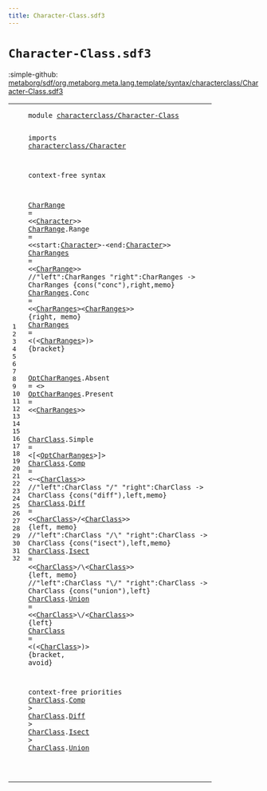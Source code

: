 ```yaml
---
title: Character-Class.sdf3
---
```


# `Character-Class.sdf3`

:simple-github: [metaborg/sdf/org.metaborg.meta.lang.template/syntax/characterclass/Character-Class.sdf3]

[metaborg/sdf/org.metaborg.meta.lang.template/syntax/characterclass/Character-Class.sdf3]: https://github.com/metaborg/sdf/blob/master/org.metaborg.meta.lang.template/syntax/characterclass/Character-Class.sdf3 "The source file on GitHub"

<div class="TemplateLang"><table class="highlighttable"><tbody><tr><td class="linenos"><div class="linenodiv"><pre><span></span>1
2
3
4
5
6
7
8
9
10
11
12
13
14
15
16
17
18
19
20
21
22
23
24
25
26
27
28
29
30
31
32
</pre></div></td>
<td class="code"><pre><code><span class="keyword">module</span> <a href="../../restrictions/Restrictions.sdf3#characterclass/Character-Class_65_95" id="characterclass/Character-Class_7_37" title="Referenced at ../../restrictions/Restrictions.sdf3 line 4">characterclass/Character-Class</a>

<span class="keyword">imports</span> <a href="../Character.sdf3#characterclass/Character_7_31" id="characterclass/Character_47_71" title="Defined at ../Character.sdf3 line 1">characterclass/Character</a>

<span class="keyword">context-free syntax</span>

<a href="#CharRange_189_198" id="CharRange_94_103" title="Referenced at  line 9">CharRange</a> = &lt;&lt;<a href="../Character.sdf3#Character_515_524" id="Character_108_117" title="Defined at ../Character.sdf3 line 22, 23, 24, 25, 26, 27, 30, 31, 32">Character</a>&gt;&gt;
<a href="#CharRange_189_198" id="CharRange_120_129" title="Referenced at  line 9">CharRange</a>.<span class="cons_Constructor"><span id="Range_130_135" title="Not referenced locally or via imports">Range</span></span> = &lt;&lt;<span id="start_140_145" title="Not referenced locally or via imports">start</span>:<a href="../Character.sdf3#Character_515_524" id="Character_146_155" title="Defined at ../Character.sdf3 line 22, 23, 24, 25, 26, 27, 30, 31, 32">Character</a>&gt;<span class="cons_String">-</span>&lt;<span id="end_158_161" title="Not referenced locally or via imports">end</span>:<a href="../Character.sdf3#Character_515_524" id="Character_162_171" title="Defined at ../Character.sdf3 line 22, 23, 24, 25, 26, 27, 30, 31, 32">Character</a>&gt;&gt;
<a href="#CharRanges_441_451" id="CharRanges_174_184" title="Referenced at  line 15">CharRanges</a> = &lt;&lt;<a href="#CharRange_94_103" id="CharRange_189_198" title="Defined at  line 7, 8">CharRange</a>&gt;&gt;
<span class="layout">//"left":CharRanges "right":CharRanges        -&gt; CharRanges   {cons("conc"),right,memo}</span>
<a href="#CharRanges_441_451" id="CharRanges_289_299" title="Referenced at  line 15">CharRanges</a>.<span class="cons_Constructor"><span id="Conc_300_304" title="Not referenced locally or via imports">Conc</span></span> = &lt;&lt;<a href="#CharRanges_174_184" id="CharRanges_309_319" title="Defined at  line 9, 11, 12">CharRanges</a>&gt;&lt;<a href="#CharRanges_174_184" id="CharRanges_321_331" title="Defined at  line 9, 11, 12">CharRanges</a>&gt;&gt; {<span class="keyword">right</span>, memo}
<a href="#CharRanges_441_451" id="CharRanges_348_358" title="Referenced at  line 15">CharRanges</a> = &lt;<span class="cons_String">(</span>&lt;<a href="#CharRanges_174_184" id="CharRanges_364_374" title="Defined at  line 9, 11, 12">CharRanges</a>&gt;<span class="cons_String">)</span>&gt; {<span class="keyword">bracket</span>}

<a href="#OptCharRanges_478_491" id="OptCharRanges_389_402" title="Referenced at  line 17">OptCharRanges</a>.<span class="cons_Constructor"><span id="Absent_403_409" title="Not referenced locally or via imports">Absent</span></span> = &lt;&gt;
<a href="#OptCharRanges_478_491" id="OptCharRanges_415_428" title="Referenced at  line 17">OptCharRanges</a>.<span class="cons_Constructor"><span id="Present_429_436" title="Not referenced locally or via imports">Present</span></span> = &lt;&lt;<a href="#CharRanges_174_184" id="CharRanges_441_451" title="Defined at  line 9, 11, 12">CharRanges</a>&gt;&gt;
 
<a href="../CC.sdf3#CharClass_135_144" id="CharClass_456_465" title="Referenced at ../CC.sdf3 line 7; line 29; ../../restrictions/Restrictions.sdf3 line 11">CharClass</a>.<span class="cons_Constructor"><span id="Simple_466_472" title="Not referenced locally or via imports">Simple</span></span> = &lt;<span class="cons_String">[</span>&lt;<a href="#OptCharRanges_389_402" id="OptCharRanges_478_491" title="Defined at  line 14, 15">OptCharRanges</a>&gt;<span class="cons_String">]</span>&gt;
<a href="../CC.sdf3#CharClass_135_144" id="CharClass_495_504" title="Referenced at ../CC.sdf3 line 7; line 29; ../../restrictions/Restrictions.sdf3 line 11">CharClass</a>.<span class="cons_Constructor"><a href="#Comp_1019_1023" id="Comp_505_509" title="Referenced at  line 28">Comp</a></span> = &lt;<span class="cons_String">~</span>&lt;<a href="#CharClass_456_465" id="CharClass_515_524" title="Defined at  line 17, 18, 20, 22, 24, 25">CharClass</a>&gt;&gt;
<span class="layout">//"left":CharClass "/" "right":CharClass   -&gt; CharClass  {cons("diff"),left,memo}</span>
<a href="../CC.sdf3#CharClass_135_144" id="CharClass_609_618" title="Referenced at ../CC.sdf3 line 7; line 29; ../../restrictions/Restrictions.sdf3 line 11">CharClass</a>.<span class="cons_Constructor"><a href="#Diff_1036_1040" id="Diff_619_623" title="Referenced at  line 28">Diff</a></span> = &lt;&lt;<a href="#CharClass_456_465" id="CharClass_628_637" title="Defined at  line 17, 18, 20, 22, 24, 25">CharClass</a>&gt;<span class="cons_String">/</span>&lt;<a href="#CharClass_456_465" id="CharClass_640_649" title="Defined at  line 17, 18, 20, 22, 24, 25">CharClass</a>&gt;&gt; {<span class="keyword">left</span>, memo}
<span class="layout">//"left":CharClass "/\\" "right":CharClass -&gt; CharClass  {cons("isect"),left,memo}</span>
<a href="../CC.sdf3#CharClass_135_144" id="CharClass_748_757" title="Referenced at ../CC.sdf3 line 7; line 29; ../../restrictions/Restrictions.sdf3 line 11">CharClass</a>.<span class="cons_Constructor"><a href="#Isect_1054_1059" id="Isect_758_763" title="Referenced at  line 29">Isect</a></span> = &lt;&lt;<a href="#CharClass_456_465" id="CharClass_768_777" title="Defined at  line 17, 18, 20, 22, 24, 25">CharClass</a>&gt;<span class="cons_String">/</span>\\&lt;<a href="#CharClass_456_465" id="CharClass_782_791" title="Defined at  line 17, 18, 20, 22, 24, 25">CharClass</a>&gt;&gt; {<span class="keyword">left</span>, memo}
<span class="layout">//"left":CharClass "\\/" "right":CharClass -&gt; CharClass  {cons("union"),left}</span>
<a href="../CC.sdf3#CharClass_135_144" id="CharClass_885_894" title="Referenced at ../CC.sdf3 line 7; line 29; ../../restrictions/Restrictions.sdf3 line 11">CharClass</a>.<span class="cons_Constructor"><a href="#Union_1072_1077" id="Union_895_900" title="Referenced at  line 29">Union</a></span> = &lt;&lt;<a href="#CharClass_456_465" id="CharClass_905_914" title="Defined at  line 17, 18, 20, 22, 24, 25">CharClass</a>&gt;\\<span class="cons_String">/</span>&lt;<a href="#CharClass_456_465" id="CharClass_919_928" title="Defined at  line 17, 18, 20, 22, 24, 25">CharClass</a>&gt;&gt; {<span class="keyword">left</span>}
<a href="../CC.sdf3#CharClass_135_144" id="CharClass_938_947" title="Referenced at ../CC.sdf3 line 7; line 29; ../../restrictions/Restrictions.sdf3 line 11">CharClass</a> = &lt;<span class="cons_String">(</span>&lt;<a href="#CharClass_456_465" id="CharClass_953_962" title="Defined at  line 17, 18, 20, 22, 24, 25">CharClass</a>&gt;<span class="cons_String">)</span>&gt; {<span class="keyword">bracket</span>, <span class="keyword">avoid</span>}

<span class="keyword">context-free priorities</span>
        <a href="#CharClass_456_465" id="CharClass_1009_1018" title="Defined at  line 17, 18, 20, 22, 24, 25">CharClass</a>.<span class="cons_Constructor"><a href="#Comp_505_509" id="Comp_1019_1023" title="Defined at  line 18">Comp</a></span> &gt; <a href="#CharClass_456_465" id="CharClass_1026_1035" title="Defined at  line 17, 18, 20, 22, 24, 25">CharClass</a>.<span class="cons_Constructor"><a href="#Diff_619_623" id="Diff_1036_1040" title="Defined at  line 20">Diff</a></span> &gt;
        <a href="#CharClass_456_465" id="CharClass_1044_1053" title="Defined at  line 17, 18, 20, 22, 24, 25">CharClass</a>.<span class="cons_Constructor"><a href="#Isect_758_763" id="Isect_1054_1059" title="Defined at  line 22">Isect</a></span> &gt; <a href="#CharClass_456_465" id="CharClass_1062_1071" title="Defined at  line 17, 18, 20, 22, 24, 25">CharClass</a>.<span class="cons_Constructor"><a href="#Union_895_900" id="Union_1072_1077" title="Defined at  line 24">Union</a></span>
        
        
         
</code></pre></td></tr></tbody></table></div>